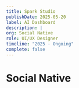 ```yaml
---
title: Spark Studio
publishDate: 2025-05-20
label: AI Dashboard
description: |
org: Social Native
role: UI/UX Designer
timeline: "2025 - Ongoing"
complete: false
---
```


# Social Native
